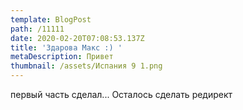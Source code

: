 ```yaml
---
template: BlogPost
path: /11111
date: 2020-02-20T07:08:53.137Z
title: 'Здарова Макс :) '
metaDescription: Привет
thumbnail: /assets/Испания 9 1.png
---
```

первый часть сделал... Осталось сделать редирект
